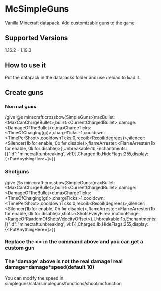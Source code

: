 # McSimpleGuns
Vanilla Minecraft datapack. Add customizable guns to the game

## Supported Versions
1.16.2 - 1.19.3

## How to use it

Put the datapack in the datapacks folder and use /reload to load it.

## Create guns

### Normal guns

/give @s minecraft:crossbow{SimpleGuns:{maxBullet:\<MaxCanChargeBullet>,bullet:\<CurrentChargedBullet>,damage:\<DamageOfTheBullet>d,maxChargeTicks:\<TimeOfCharging(gt)>,chargeTicks:-1,cooldown:\<TimePerShoot>,cooldownTicks:0,recoil:\<Recoil(degrees)>,silencer:\<Silencer(1b for enable, 0b for disable)>,flameArrester:\<FlameArrester(1b for enable, 0b for disable)>},Unbreakable:1b,Enchantments:[{"id":"minecraft:unbreaking",lvl:1}],Charged:1b,HideFlags:255,display:{<PutAnythingHere=]>}}

### Shotguns

/give @s minecraft:crossbow{SimpleGuns:{maxBullet:\<MaxCanChargeBullet>,bullet:\<CurrentChargedBullet>,damage:\<DamageOfTheBullet>d,maxChargeTicks:\<TimeOfCharging(gt)>,chargeTicks:-1,cooldown:\<TimePerShoot>,cooldownTicks:0,recoil:\<Recoil(degrees)>,silencer:\<Silencer(1b for enable, 0b for disable)>,flameArrester:\<FlameArrester(1b for enable, 0b for disable)>,shots:\<ShotsEveryFire>,motionRange:\<RangeOfRandomOfShotsVelocityOffset>},Unbreakable:1b,Enchantments:[{"id":"minecraft:unbreaking",lvl:1}],Charged:1b,HideFlags:255,display:{<PutAnythingHere=]>}}

### Replace the <> in the command above and you can get a custom gun

### The 'damage' above is not the real damage! real damage=damage*speed(default 10)
You can modify the speed in simpleguns/data/simpleguns/functions/shoot.mcfunction
